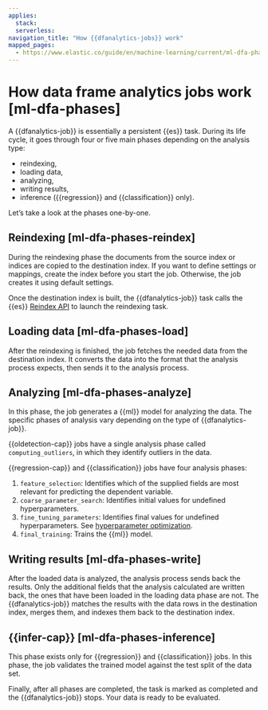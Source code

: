 ```yaml
---
applies:
  stack:
  serverless:
navigation_title: "How {{dfanalytics-jobs}} work"
mapped_pages:
  - https://www.elastic.co/guide/en/machine-learning/current/ml-dfa-phases.html
---
```




# How data frame analytics jobs work [ml-dfa-phases]

A {{dfanalytics-job}} is essentially a persistent {{es}} task. During its life cycle, it goes through four or five main phases depending on the analysis type:

* reindexing,
* loading data,
* analyzing,
* writing results,
* inference ({{regression}} and {{classification}} only).

Let’s take a look at the phases one-by-one.

## Reindexing [ml-dfa-phases-reindex]

During the reindexing phase the documents from the source index or indices are copied to the destination index. If you want to define settings or mappings, create the index before you start the job. Otherwise, the job creates it using default settings.

Once the destination index is built, the {{dfanalytics-job}} task calls the {{es}} [Reindex API](https://www.elastic.co/guide/en/elasticsearch/reference/current/docs-reindex.html) to launch the reindexing task.

## Loading data [ml-dfa-phases-load]

After the reindexing is finished, the job fetches the needed data from the destination index. It converts the data into the format that the analysis process expects, then sends it to the analysis process.

## Analyzing [ml-dfa-phases-analyze]

In this phase, the job generates a {{ml}} model for analyzing the data. The specific phases of analysis vary depending on the type of {{dfanalytics-job}}.

{{oldetection-cap}} jobs have a single analysis phase called `computing_outliers`, in which they identify outliers in the data.

{{regression-cap}} and {{classification}} jobs have four analysis phases:

1. `feature_selection`: Identifies which of the supplied fields are most relevant for predicting the dependent variable.
2. `coarse_parameter_search`: Identifies initial values for undefined hyperparameters.
3. `fine_tuning_parameters`: Identifies final values for undefined hyperparameters. See [hyperparameter optimization](hyperparameters.md).
4. `final_training`: Trains the {{ml}} model.

## Writing results [ml-dfa-phases-write]

After the loaded data is analyzed, the analysis process sends back the results. Only the additional fields that the analysis calculated are written back, the ones that have been loaded in the loading data phase are not. The {{dfanalytics-job}} matches the results with the data rows in the destination index, merges them, and indexes them back to the destination index.

## {{infer-cap}} [ml-dfa-phases-inference]

This phase exists only for {{regression}} and {{classification}} jobs. In this phase, the job validates the trained model against the test split of the data set.

Finally, after all phases are completed, the task is marked as completed and the {{dfanalytics-job}} stops. Your data is ready to be evaluated.